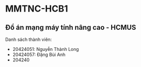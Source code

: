 # MMTNC-HCB1

## Đồ án mạng máy tính nâng cao - HCMUS ##

Danh sách thành viên:
- 20424051: Nguyễn Thành Long
- 20424057: Đặng Bùi Anh 
- 204240
